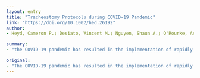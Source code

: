 ```yaml
---
layout: entry
title: "Tracheostomy Protocols during COVID-19 Pandemic"
link: "https://doi.org/10.1002/hed.26192"
author:
- Heyd, Cameron P.; Desiato, Vincent M.; Nguyen, Shaun A.; O'Rourke, Ashli K.; Clemmens, Clarice S.; Awad, Mahmoud I.; Worley, Mitchell L.; Day, Terry A.

summary:
- "the COVID-19 pandemic has resulted in the implementation of rapidly changing protocols and guidelines. A total of thirteen tracheotomy guidelines were identified. Three were from Otolaryngology-Head and Neck Surgery specialties, six from Anesthesiology and one from Pulmonary/Critical Care. The guidelines vary by physician groups and specialty, hospital systems, and supply-chain/resource availability."

original:
- "The COVID-19 pandemic has resulted in the implementation of rapidly changing protocols and guidelines related to the indications and perioperative precautions and protocols for tracheotomy. The purpose of this study was to evaluate current guidelines for tracheostomy during the COVID-19 pandemic to provide a framework for health systems to prepare as the science evolves over the upcoming months and years. METHODS: Literature review was performed. Articles reporting clinical practice guidelines for tracheostomy in the context of COVID-19 were included. RESULTS: A total of thirteen tracheotomy guidelines were identified. Two were available via PubMed, five in society or organization websites, and six identified via health system websites or other sources. Five were from Otolaryngology-Head and Neck Surgery specialties, six from Anesthesiology and one from Pulmonary/Critical Care. All (100%) studies recommended postponing elective OR cases in COVID-19 positive patients, while seven recommended reducing team members to only essential staff and three recommended forming a designated tracheostomy team. Recommendations with supporting references are summarized in the manuscript. CONCLUSIONS: Tracheostomy guidelines during the COVID-19 pandemic vary by physician groups and specialty, hospital systems, and supply-chain/resource availability. This summary is provided as a point-in-time current state of the guidelines for tracheotomy management in April, 2020 and is expected to change in coming weeks and months as the COVID-19 pandemic, virus testing and antibody testing evolves. This article is protected by copyright. All rights reserved."
---
```


